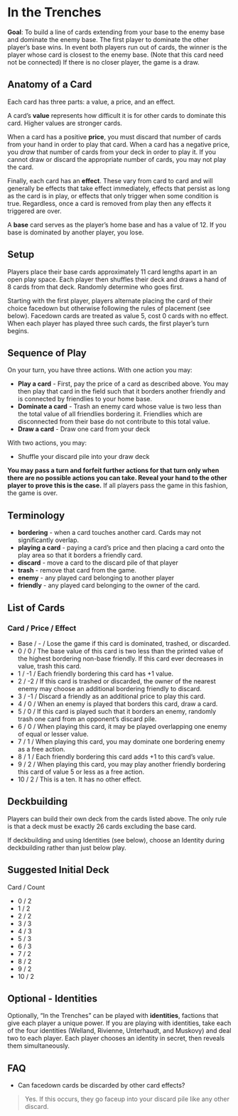 # In the Trenches

**Goal**: To build a line of cards extending from your base to the enemy base and dominate the enemy base. The first player to dominate the other player’s base wins. In event both players run out of cards, the winner is the player whose card is closest to the enemy base. (Note that this card need not be connected) If there is no closer player, the game is a draw.

## Anatomy of a Card

Each card has three parts: a value, a price, and an effect.

A card’s **value** represents how difficult it is for other cards to dominate this card. Higher values are stronger cards.

When a card has a positive **price**, you must discard that number of cards from your hand in order to play that card. When a card has a negative price, you _draw_ that number of cards from your deck in order to play it. If you cannot draw or discard the appropriate number of cards, you may not play the card.

Finally, each card has an **effect**. These vary from card to card and will generally be effects that take effect immediately, effects that persist as long as the card is in play, or effects that only trigger when some condition is true. Regardless, once a card is removed from play then any effects it triggered are over.

A **base** card serves as the player’s home base and has a value of 12. If you base is dominated by another player, you lose.

## Setup

Players place their base cards approximately 11 card lengths apart in an open play space. Each player then shuffles their deck and draws a hand of 8 cards from that deck. Randomly determine who goes first.

Starting with the first player, players alternate placing the card of their choice facedown but otherwise following the rules of placement (see below). Facedown cards are treated as value 5, cost 0 cards with no effect. When each player has played three such cards, the first player’s turn begins.

## Sequence of Play

On your turn, you have three actions. With one action you may:

* **Play a card** - First, pay the price of a card as described above. You may then play that card in the field such that it borders another friendly and is connected by friendlies to your home base.
* **Dominate a card** - Trash an enemy card whose value is two less than the total value of all friendlies bordering it. Friendlies which are disconnected from their base do not contribute to this total value.
* **Draw a card** - Draw one card from your deck

With two actions, you may:

* Shuffle your discard pile into your draw deck

**You may pass a turn and forfeit further actions for that turn only when there are no possible actions you can take. Reveal your hand to the other player to prove this is the case.** If all players pass the game in this fashion, the game is over.

## Terminology

* **bordering** - when a card touches another card. Cards may not significantly overlap.
* **playing a card** - paying a card’s price and then placing a card onto the play area so that it borders a friendly card. 
* **discard** - move a card to the discard pile of that player
* **trash** - remove that card from the game.
* **enemy** - any played card belonging to another player
* **friendly** - any played card belonging to the owner of the card.

## List of Cards
### Card / Price / Effect
* Base / - / Lose the game if this card is dominated, trashed, or discarded.
* 0 / 0 / The base value of this card is two less than the printed value of the highest bordering non-base friendly. If this card ever decreases in value, trash this card.
* 1 / -1 / Each friendly bordering this card has +1 value.
* 2 / -2 / If this card is trashed or discarded, the owner of the nearest enemy may choose an additional bordering friendly to discard. 
* 3 / -1 / Discard a friendly as an additional price to play this card.
* 4 / 0 / When an enemy is played that borders this card, draw a card.
* 5 / 0 / If this card is played such that it borders an enemy, randomly trash one card from an opponent’s discard pile.
* 6 / 0 / When playing this card, it may be played overlapping one enemy of equal or lesser value.
* 7 / 1 / When playing this card, you may dominate one bordering enemy as a free action.
* 8 / 1 / Each friendly bordering this card adds +1 to this card’s value.
* 9 / 2 / When playing this card, you may play another friendly bordering this card of value 5 or less as a free action.
* 10 / 2 / This is a ten. It has no other effect.

## Deckbuilding

Players can build their own deck from the cards listed above. The only rule is that a deck must be exactly 26 cards excluding the base card.

If deckbuilding and using Identities (see below), choose an Identity during deckbuilding rather than just below play.

## Suggested Initial Deck
Card / Count
* 0  / 2
* 1  / 2
* 2  / 2
* 3  / 3
* 4  / 3
* 5  / 3
* 6  / 3
* 7  / 2
* 8  / 2
* 9  / 2
* 10 / 2

## Optional - Identities

Optionally, “In the Trenches” can be played with **identities**, factions that give each player a unique power. If you are playing with identities, take each of the four identities (Welland, Rivienne, Unterhaudt, and Muskovy) and deal two to each player. Each player chooses an identity in secret, then reveals them simultaneously.

## FAQ

* Can facedown cards be discarded by other card effects?

> Yes. If this occurs, they go faceup into your discard pile like any other discard.
